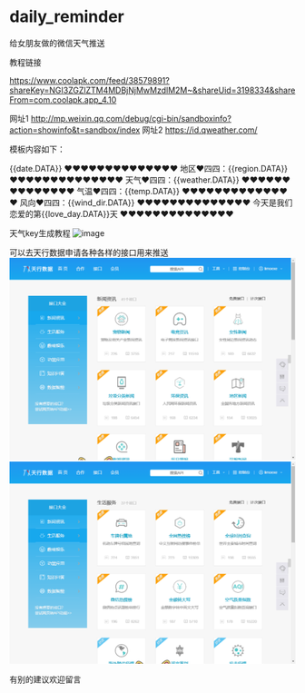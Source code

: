 # daily_reminder
给女朋友做的微信天气推送

教程链接

https://www.coolapk.com/feed/38579891?shareKey=NGI3ZGZlZTM4MDBjNjMwMzdlM2M~&shareUid=3198334&shareFrom=com.coolapk.app_4.10




网址1   http://mp.weixin.qq.com/debug/cgi-bin/sandboxinfo?action=showinfo&t=sandbox/index
网址2   https://id.qweather.com/


模板内容如下：

{{date.DATA}} 
❤❤❤❤❤❤❤❤❤❤❤❤❤❤
地区❤四四：{{region.DATA}} 
❤❤❤❤❤❤❤❤❤❤❤❤❤❤
天气❤四四：{{weather.DATA}} 
❤❤❤❤❤❤❤❤❤❤❤❤❤❤
气温❤四四：{{temp.DATA}} 
❤❤❤❤❤❤❤❤❤❤❤❤❤❤
风向❤四四：{{wind_dir.DATA}} 
❤❤❤❤❤❤❤❤❤❤❤❤❤❤
今天是我们恋爱的第{{love_day.DATA}}天 
❤❤❤❤❤❤❤❤❤❤❤❤❤❤



天气key生成教程
![image](https://raw.githubusercontent.com/limoest/daily_reminder/main/%E5%92%8C%E9%A3%8E%E5%A4%A9%E6%B0%94key%E7%94%9F%E6%88%90.png)


可以去天行数据申请各种各样的接口用来推送  
![image](https://raw.githubusercontent.com/limoest/daily_reminder/main/others/Snipaste_2022-08-24_12-13-19.png)
![image](https://raw.githubusercontent.com/limoest/daily_reminder/main/others/Snipaste.png)



有别的建议欢迎留言
